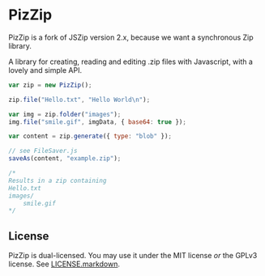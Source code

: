 # PizZip

PizZip is a fork of JSZip version 2.x, because we want a synchronous Zip library.

A library for creating, reading and editing .zip files with Javascript, with a lovely and simple API.

```javascript
var zip = new PizZip();

zip.file("Hello.txt", "Hello World\n");

var img = zip.folder("images");
img.file("smile.gif", imgData, { base64: true });

var content = zip.generate({ type: "blob" });

// see FileSaver.js
saveAs(content, "example.zip");

/*
Results in a zip containing
Hello.txt
images/
    smile.gif
*/
```

## License

PizZip is dual-licensed. You may use it under the MIT license _or_ the GPLv3 license. See [LICENSE.markdown](LICENSE.markdown).
